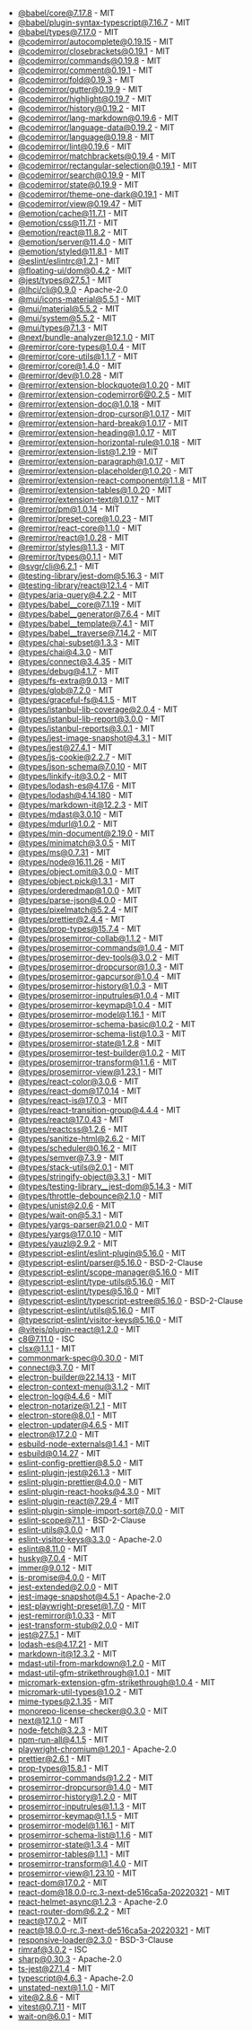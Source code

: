 - [@babel/core@7.17.8](https://github.com/babel/babel) - MIT
- [@babel/plugin-syntax-typescript@7.16.7](https://github.com/babel/babel) - MIT
- [@babel/types@7.17.0](https://github.com/babel/babel) - MIT
- [@codemirror/autocomplete@0.19.15](https://github.com/codemirror/autocomplete) - MIT
- [@codemirror/closebrackets@0.19.1](https://github.com/codemirror/closebrackets) - MIT
- [@codemirror/commands@0.19.8](https://github.com/codemirror/commands) - MIT
- [@codemirror/comment@0.19.1](https://github.com/codemirror/comment) - MIT
- [@codemirror/fold@0.19.3](https://github.com/codemirror/fold) - MIT
- [@codemirror/gutter@0.19.9](https://github.com/codemirror/gutter) - MIT
- [@codemirror/highlight@0.19.7](https://github.com/codemirror/highlight) - MIT
- [@codemirror/history@0.19.2](https://github.com/codemirror/history) - MIT
- [@codemirror/lang-markdown@0.19.6](https://github.com/codemirror/lang-markdown) - MIT
- [@codemirror/language-data@0.19.2](https://github.com/codemirror/language-data) - MIT
- [@codemirror/language@0.19.8](https://github.com/codemirror/language) - MIT
- [@codemirror/lint@0.19.6](https://github.com/codemirror/lint) - MIT
- [@codemirror/matchbrackets@0.19.4](https://github.com/codemirror/matchbrackets) - MIT
- [@codemirror/rectangular-selection@0.19.1](https://github.com/codemirror/rectangular-selection) - MIT
- [@codemirror/search@0.19.9](https://github.com/codemirror/search) - MIT
- [@codemirror/state@0.19.9](https://github.com/codemirror/state) - MIT
- [@codemirror/theme-one-dark@0.19.1](https://github.com/codemirror/theme-one-dark) - MIT
- [@codemirror/view@0.19.47](https://github.com/codemirror/view) - MIT
- [@emotion/cache@11.7.1](https://github.com/emotion-js/emotion/tree/main/packages/cache) - MIT
- [@emotion/css@11.7.1](https://github.com/emotion-js/emotion/tree/main/packages/css) - MIT
- [@emotion/react@11.8.2](https://github.com/emotion-js/emotion/tree/main/packages/react) - MIT
- [@emotion/server@11.4.0](https://github.com/emotion-js/emotion/tree/main/packages/server) - MIT
- [@emotion/styled@11.8.1](https://github.com/emotion-js/emotion/tree/main/packages/styled) - MIT
- [@eslint/eslintrc@1.2.1](https://github.com/eslint/eslintrc) - MIT
- [@floating-ui/dom@0.4.2](https://github.com/floating-ui/floating-ui) - MIT
- [@jest/types@27.5.1](https://github.com/facebook/jest) - MIT
- [@lhci/cli@0.9.0](https://github.com/GoogleChrome/lighthouse-ci) - Apache-2.0
- [@mui/icons-material@5.5.1](https://github.com/mui/material-ui) - MIT
- [@mui/material@5.5.2](https://github.com/mui/material-ui) - MIT
- [@mui/system@5.5.2](https://github.com/mui/material-ui) - MIT
- [@mui/types@7.1.3](https://github.com/mui/material-ui) - MIT
- [@next/bundle-analyzer@12.1.0](https://github.com/vercel/next.js) - MIT
- [@remirror/core-types@1.0.4](https://github.com/remirror/remirror) - MIT
- [@remirror/core-utils@1.1.7](https://github.com/remirror/remirror) - MIT
- [@remirror/core@1.4.0](https://github.com/remirror/remirror) - MIT
- [@remirror/dev@1.0.28](https://github.com/remirror/remirror) - MIT
- [@remirror/extension-blockquote@1.0.20](https://github.com/remirror/remirror) - MIT
- [@remirror/extension-codemirror6@0.2.5](https://github.com/remirror/remirror) - MIT
- [@remirror/extension-doc@1.0.18](https://github.com/remirror/remirror) - MIT
- [@remirror/extension-drop-cursor@1.0.17](https://github.com/remirror/remirror) - MIT
- [@remirror/extension-hard-break@1.0.17](https://github.com/remirror/remirror) - MIT
- [@remirror/extension-heading@1.0.17](https://github.com/remirror/remirror) - MIT
- [@remirror/extension-horizontal-rule@1.0.18](https://github.com/remirror/remirror) - MIT
- [@remirror/extension-list@1.2.19](https://github.com/remirror/remirror) - MIT
- [@remirror/extension-paragraph@1.0.17](https://github.com/remirror/remirror) - MIT
- [@remirror/extension-placeholder@1.0.20](https://github.com/remirror/remirror) - MIT
- [@remirror/extension-react-component@1.1.8](https://github.com/remirror/remirror) - MIT
- [@remirror/extension-tables@1.0.20](https://github.com/remirror/remirror) - MIT
- [@remirror/extension-text@1.0.17](https://github.com/remirror/remirror) - MIT
- [@remirror/pm@1.0.14](https://github.com/remirror/remirror) - MIT
- [@remirror/preset-core@1.0.23](https://github.com/remirror/remirror) - MIT
- [@remirror/react-core@1.1.0](https://github.com/remirror/remirror) - MIT
- [@remirror/react@1.0.28](https://github.com/remirror/remirror) - MIT
- [@remirror/styles@1.1.3](https://github.com/remirror/remirror) - MIT
- [@remirror/types@0.1.1](https://github.com/remirror/remirror) - MIT
- [@svgr/cli@6.2.1](https://github.com/gregberge/svgr/tree/master/packages/cli) - MIT
- [@testing-library/jest-dom@5.16.3](https://github.com/testing-library/jest-dom) - MIT
- [@testing-library/react@12.1.4](https://github.com/testing-library/react-testing-library) - MIT
- [@types/aria-query@4.2.2](https://github.com/DefinitelyTyped/DefinitelyTyped) - MIT
- [@types/babel__core@7.1.19](https://github.com/DefinitelyTyped/DefinitelyTyped) - MIT
- [@types/babel__generator@7.6.4](https://github.com/DefinitelyTyped/DefinitelyTyped) - MIT
- [@types/babel__template@7.4.1](https://github.com/DefinitelyTyped/DefinitelyTyped) - MIT
- [@types/babel__traverse@7.14.2](https://github.com/DefinitelyTyped/DefinitelyTyped) - MIT
- [@types/chai-subset@1.3.3](https://github.com/DefinitelyTyped/DefinitelyTyped) - MIT
- [@types/chai@4.3.0](https://github.com/DefinitelyTyped/DefinitelyTyped) - MIT
- [@types/connect@3.4.35](https://github.com/DefinitelyTyped/DefinitelyTyped) - MIT
- [@types/debug@4.1.7](https://github.com/DefinitelyTyped/DefinitelyTyped) - MIT
- [@types/fs-extra@9.0.13](https://github.com/DefinitelyTyped/DefinitelyTyped) - MIT
- [@types/glob@7.2.0](https://github.com/DefinitelyTyped/DefinitelyTyped) - MIT
- [@types/graceful-fs@4.1.5](https://github.com/DefinitelyTyped/DefinitelyTyped) - MIT
- [@types/istanbul-lib-coverage@2.0.4](https://github.com/DefinitelyTyped/DefinitelyTyped) - MIT
- [@types/istanbul-lib-report@3.0.0](https://github.com/DefinitelyTyped/DefinitelyTyped) - MIT
- [@types/istanbul-reports@3.0.1](https://github.com/DefinitelyTyped/DefinitelyTyped) - MIT
- [@types/jest-image-snapshot@4.3.1](https://github.com/DefinitelyTyped/DefinitelyTyped) - MIT
- [@types/jest@27.4.1](https://github.com/DefinitelyTyped/DefinitelyTyped) - MIT
- [@types/js-cookie@2.2.7](https://github.com/DefinitelyTyped/DefinitelyTyped) - MIT
- [@types/json-schema@7.0.10](https://github.com/DefinitelyTyped/DefinitelyTyped) - MIT
- [@types/linkify-it@3.0.2](https://github.com/DefinitelyTyped/DefinitelyTyped) - MIT
- [@types/lodash-es@4.17.6](https://github.com/DefinitelyTyped/DefinitelyTyped) - MIT
- [@types/lodash@4.14.180](https://github.com/DefinitelyTyped/DefinitelyTyped) - MIT
- [@types/markdown-it@12.2.3](https://github.com/DefinitelyTyped/DefinitelyTyped) - MIT
- [@types/mdast@3.0.10](https://github.com/DefinitelyTyped/DefinitelyTyped) - MIT
- [@types/mdurl@1.0.2](https://github.com/DefinitelyTyped/DefinitelyTyped) - MIT
- [@types/min-document@2.19.0](https://github.com/DefinitelyTyped/DefinitelyTyped) - MIT
- [@types/minimatch@3.0.5](https://github.com/DefinitelyTyped/DefinitelyTyped) - MIT
- [@types/ms@0.7.31](https://github.com/DefinitelyTyped/DefinitelyTyped) - MIT
- [@types/node@16.11.26](https://github.com/DefinitelyTyped/DefinitelyTyped) - MIT
- [@types/object.omit@3.0.0](https://github.com/DefinitelyTyped/DefinitelyTyped) - MIT
- [@types/object.pick@1.3.1](https://github.com/DefinitelyTyped/DefinitelyTyped) - MIT
- [@types/orderedmap@1.0.0](https://github.com/DefinitelyTyped/DefinitelyTyped) - MIT
- [@types/parse-json@4.0.0](https://github.com/DefinitelyTyped/DefinitelyTyped) - MIT
- [@types/pixelmatch@5.2.4](https://github.com/DefinitelyTyped/DefinitelyTyped) - MIT
- [@types/prettier@2.4.4](https://github.com/DefinitelyTyped/DefinitelyTyped) - MIT
- [@types/prop-types@15.7.4](https://github.com/DefinitelyTyped/DefinitelyTyped) - MIT
- [@types/prosemirror-collab@1.1.2](https://github.com/DefinitelyTyped/DefinitelyTyped) - MIT
- [@types/prosemirror-commands@1.0.4](https://github.com/DefinitelyTyped/DefinitelyTyped) - MIT
- [@types/prosemirror-dev-tools@3.0.2](https://github.com/DefinitelyTyped/DefinitelyTyped) - MIT
- [@types/prosemirror-dropcursor@1.0.3](https://github.com/DefinitelyTyped/DefinitelyTyped) - MIT
- [@types/prosemirror-gapcursor@1.0.4](https://github.com/DefinitelyTyped/DefinitelyTyped) - MIT
- [@types/prosemirror-history@1.0.3](https://github.com/DefinitelyTyped/DefinitelyTyped) - MIT
- [@types/prosemirror-inputrules@1.0.4](https://github.com/DefinitelyTyped/DefinitelyTyped) - MIT
- [@types/prosemirror-keymap@1.0.4](https://github.com/DefinitelyTyped/DefinitelyTyped) - MIT
- [@types/prosemirror-model@1.16.1](https://github.com/DefinitelyTyped/DefinitelyTyped) - MIT
- [@types/prosemirror-schema-basic@1.0.2](https://github.com/DefinitelyTyped/DefinitelyTyped) - MIT
- [@types/prosemirror-schema-list@1.0.3](https://github.com/DefinitelyTyped/DefinitelyTyped) - MIT
- [@types/prosemirror-state@1.2.8](https://github.com/DefinitelyTyped/DefinitelyTyped) - MIT
- [@types/prosemirror-test-builder@1.0.2](https://github.com/DefinitelyTyped/DefinitelyTyped) - MIT
- [@types/prosemirror-transform@1.1.6](https://github.com/DefinitelyTyped/DefinitelyTyped) - MIT
- [@types/prosemirror-view@1.23.1](https://github.com/DefinitelyTyped/DefinitelyTyped) - MIT
- [@types/react-color@3.0.6](https://github.com/DefinitelyTyped/DefinitelyTyped) - MIT
- [@types/react-dom@17.0.14](https://github.com/DefinitelyTyped/DefinitelyTyped) - MIT
- [@types/react-is@17.0.3](https://github.com/DefinitelyTyped/DefinitelyTyped) - MIT
- [@types/react-transition-group@4.4.4](https://github.com/DefinitelyTyped/DefinitelyTyped) - MIT
- [@types/react@17.0.43](https://github.com/DefinitelyTyped/DefinitelyTyped) - MIT
- [@types/reactcss@1.2.6](https://github.com/DefinitelyTyped/DefinitelyTyped) - MIT
- [@types/sanitize-html@2.6.2](https://github.com/DefinitelyTyped/DefinitelyTyped) - MIT
- [@types/scheduler@0.16.2](https://github.com/DefinitelyTyped/DefinitelyTyped) - MIT
- [@types/semver@7.3.9](https://github.com/DefinitelyTyped/DefinitelyTyped) - MIT
- [@types/stack-utils@2.0.1](https://github.com/DefinitelyTyped/DefinitelyTyped) - MIT
- [@types/stringify-object@3.3.1](https://github.com/DefinitelyTyped/DefinitelyTyped) - MIT
- [@types/testing-library__jest-dom@5.14.3](https://github.com/DefinitelyTyped/DefinitelyTyped) - MIT
- [@types/throttle-debounce@2.1.0](https://github.com/DefinitelyTyped/DefinitelyTyped) - MIT
- [@types/unist@2.0.6](https://github.com/DefinitelyTyped/DefinitelyTyped) - MIT
- [@types/wait-on@5.3.1](https://github.com/DefinitelyTyped/DefinitelyTyped) - MIT
- [@types/yargs-parser@21.0.0](https://github.com/DefinitelyTyped/DefinitelyTyped) - MIT
- [@types/yargs@17.0.10](https://github.com/DefinitelyTyped/DefinitelyTyped) - MIT
- [@types/yauzl@2.9.2](https://github.com/DefinitelyTyped/DefinitelyTyped) - MIT
- [@typescript-eslint/eslint-plugin@5.16.0](https://github.com/typescript-eslint/typescript-eslint) - MIT
- [@typescript-eslint/parser@5.16.0](https://github.com/typescript-eslint/typescript-eslint) - BSD-2-Clause
- [@typescript-eslint/scope-manager@5.16.0](https://github.com/typescript-eslint/typescript-eslint) - MIT
- [@typescript-eslint/type-utils@5.16.0](https://github.com/typescript-eslint/typescript-eslint) - MIT
- [@typescript-eslint/types@5.16.0](https://github.com/typescript-eslint/typescript-eslint) - MIT
- [@typescript-eslint/typescript-estree@5.16.0](https://github.com/typescript-eslint/typescript-eslint) - BSD-2-Clause
- [@typescript-eslint/utils@5.16.0](https://github.com/typescript-eslint/typescript-eslint) - MIT
- [@typescript-eslint/visitor-keys@5.16.0](https://github.com/typescript-eslint/typescript-eslint) - MIT
- [@vitejs/plugin-react@1.2.0](https://github.com/vitejs/vite) - MIT
- [c8@7.11.0](https://github.com/bcoe/c8) - ISC
- [clsx@1.1.1](https://github.com/lukeed/clsx) - MIT
- [commonmark-spec@0.30.0](https://github.com/commonmark/CommonMark) - MIT
- [connect@3.7.0](https://github.com/senchalabs/connect) - MIT
- [electron-builder@22.14.13](https://github.com/electron-userland/electron-builder) - MIT
- [electron-context-menu@3.1.2](https://github.com/sindresorhus/electron-context-menu) - MIT
- [electron-log@4.4.6](https://github.com/megahertz/electron-log) - MIT
- [electron-notarize@1.2.1](https://github.com/electron/electron-notarize) - MIT
- [electron-store@8.0.1](https://github.com/sindresorhus/electron-store) - MIT
- [electron-updater@4.6.5](https://github.com/electron-userland/electron-builder) - MIT
- [electron@17.2.0](https://github.com/electron/electron) - MIT
- [esbuild-node-externals@1.4.1](https://github.com/pradel/esbuild-node-externals) - MIT
- [esbuild@0.14.27](https://github.com/evanw/esbuild) - MIT
- [eslint-config-prettier@8.5.0](https://github.com/prettier/eslint-config-prettier) - MIT
- [eslint-plugin-jest@26.1.3](https://github.com/jest-community/eslint-plugin-jest) - MIT
- [eslint-plugin-prettier@4.0.0](https://github.com/prettier/eslint-plugin-prettier) - MIT
- [eslint-plugin-react-hooks@4.3.0](https://github.com/facebook/react) - MIT
- [eslint-plugin-react@7.29.4](https://github.com/yannickcr/eslint-plugin-react) - MIT
- [eslint-plugin-simple-import-sort@7.0.0](https://github.com/lydell/eslint-plugin-simple-import-sort) - MIT
- [eslint-scope@7.1.1](https://github.com/eslint/eslint-scope) - BSD-2-Clause
- [eslint-utils@3.0.0](https://github.com/mysticatea/eslint-utils) - MIT
- [eslint-visitor-keys@3.3.0](https://github.com/eslint/eslint-visitor-keys) - Apache-2.0
- [eslint@8.11.0](https://github.com/eslint/eslint) - MIT
- [husky@7.0.4](https://github.com/typicode/husky) - MIT
- [immer@9.0.12](https://github.com/immerjs/immer) - MIT
- [is-promise@4.0.0](https://github.com/then/is-promise) - MIT
- [jest-extended@2.0.0](https://github.com/jest-community/jest-extended) - MIT
- [jest-image-snapshot@4.5.1](https://github.com/americanexpress/jest-image-snapshot) - Apache-2.0
- [jest-playwright-preset@1.7.0](https://github.com/playwright-community/jest-playwright) - MIT
- [jest-remirror@1.0.33](https://github.com/remirror/remirror) - MIT
- [jest-transform-stub@2.0.0](https://github.com/eddyerburgh/jest-transform-stub) - MIT
- [jest@27.5.1](https://github.com/facebook/jest) - MIT
- [lodash-es@4.17.21](https://github.com/lodash/lodash) - MIT
- [markdown-it@12.3.2](https://github.com/markdown-it/markdown-it) - MIT
- [mdast-util-from-markdown@1.2.0](https://github.com/syntax-tree/mdast-util-from-markdown) - MIT
- [mdast-util-gfm-strikethrough@1.0.1](https://github.com/syntax-tree/mdast-util-gfm-strikethrough) - MIT
- [micromark-extension-gfm-strikethrough@1.0.4](https://github.com/micromark/micromark-extension-gfm-strikethrough) - MIT
- [micromark-util-types@1.0.2](https://github.com/micromark/micromark/tree/main/packages/micromark-util-types) - MIT
- [mime-types@2.1.35](https://github.com/jshttp/mime-types) - MIT
- [monorepo-license-checker@0.3.0](https://github.com/ocavue/monorepo-license-checker) - MIT
- [next@12.1.0](https://github.com/vercel/next.js) - MIT
- [node-fetch@3.2.3](https://github.com/node-fetch/node-fetch) - MIT
- [npm-run-all@4.1.5](https://github.com/mysticatea/npm-run-all) - MIT
- [playwright-chromium@1.20.1](https://github.com/Microsoft/playwright) - Apache-2.0
- [prettier@2.6.1](https://github.com/prettier/prettier) - MIT
- [prop-types@15.8.1](https://github.com/facebook/prop-types) - MIT
- [prosemirror-commands@1.2.2](https://github.com/prosemirror/prosemirror-commands) - MIT
- [prosemirror-dropcursor@1.4.0](https://github.com/prosemirror/prosemirror-dropcursor) - MIT
- [prosemirror-history@1.2.0](https://github.com/prosemirror/prosemirror-history) - MIT
- [prosemirror-inputrules@1.1.3](https://github.com/prosemirror/prosemirror-inputrules) - MIT
- [prosemirror-keymap@1.1.5](https://github.com/prosemirror/prosemirror-keymap) - MIT
- [prosemirror-model@1.16.1](https://github.com/prosemirror/prosemirror-model) - MIT
- [prosemirror-schema-list@1.1.6](https://github.com/prosemirror/prosemirror-schema-list) - MIT
- [prosemirror-state@1.3.4](https://github.com/prosemirror/prosemirror-state) - MIT
- [prosemirror-tables@1.1.1](https://github.com/prosemirror/prosemirror-tables) - MIT
- [prosemirror-transform@1.4.0](https://github.com/prosemirror/prosemirror-transform) - MIT
- [prosemirror-view@1.23.10](https://github.com/prosemirror/prosemirror-view) - MIT
- [react-dom@17.0.2](https://github.com/facebook/react) - MIT
- [react-dom@18.0.0-rc.3-next-de516ca5a-20220321](https://github.com/facebook/react) - MIT
- [react-helmet-async@1.2.3](https://github.com/staylor/react-helmet-async) - Apache-2.0
- [react-router-dom@6.2.2](https://github.com/remix-run/react-router) - MIT
- [react@17.0.2](https://github.com/facebook/react) - MIT
- [react@18.0.0-rc.3-next-de516ca5a-20220321](https://github.com/facebook/react) - MIT
- [responsive-loader@2.3.0](https://github.com/dazuaz/responsive-loader) - BSD-3-Clause
- [rimraf@3.0.2](https://github.com/isaacs/rimraf) - ISC
- [sharp@0.30.3](https://github.com/lovell/sharp) - Apache-2.0
- [ts-jest@27.1.4](https://github.com/kulshekhar/ts-jest) - MIT
- [typescript@4.6.3](https://github.com/Microsoft/TypeScript) - Apache-2.0
- unstated-next@1.1.0 - MIT
- [vite@2.8.6](https://github.com/vitejs/vite) - MIT
- [vitest@0.7.11](https://github.com/vitest-dev/vitest) - MIT
- [wait-on@6.0.1](https://github.com/jeffbski/wait-on) - MIT
